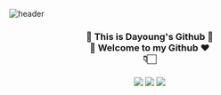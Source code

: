 ![header](https://capsule-render.vercel.app/api?type=wave&color=auto&height=300&section=header&text=Dayoung%20Kim&fontSize=90)

<h3 align="center">🌱 This is Dayoung's Github 🌱<br>👋 Welcome to my Github ❤<br>👇🏻<h3>
<p align="center">
<a href="https://github.com/iamdayoung"><img src="https://img.shields.io/badge/Github-181717?style=flat-square&logo=Github&logoColor=white&link=https://github.com/iamdayoung"/></a> 
<a href="https://www.instagram.com/iam._.dayoung/"><img src="https://img.shields.io/badge/Instagram-E4405F?style=flat-square&logo=Instagram&logoColor=white&link=https://www.instagram.com/iam._.dayoung/"/></a>
<a href="mailto:ekdud912@naver.com"><img src="https://img.shields.io/badge/Email-D14836?style=flat-square&logo=Gmail&logoColor=white"/></a></p> 


<!--
**iamdayoung/iamdayoung** is a ✨ _special_ ✨ repository because its `README.md` (this file) appears on your GitHub profile.

Here are some ideas to get you started:

- 🔭 I’m currently working on ...
- 🌱 I’m currently learning ...
- 👯 I’m looking to collaborate on ...
- 🤔 I’m looking for help with ...
- 💬 Ask me about ...
- 📫 How to reach me: ...
- 😄 Pronouns: ...
- ⚡ Fun fact: ...
-->
